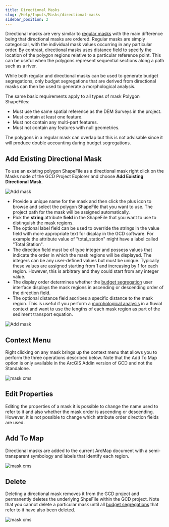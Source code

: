 ```yaml
---
title: Directional Masks
slug: /Help/Inputs/Masks/directional-masks
sidebar_position: 2
---
```


Directional masks are very similar to [regular masks](/Help/Inputs/Masks/regular-masks) with the main difference being that directional masks are ordered. Regular masks are simply categorical, with the individual mask values occurring in any particular order. By contrast, directional masks uses distance field to specify the location of the polygon regions relative to a particular reference point. This can be useful when the polygons represent sequential sections along a path such as a river.

While both regular and directional masks can be used to generate budget segregations, only budget segregations that are derived from directional masks can then be used to generate a morphological analysis.

The same basic requirements apply to all types of mask Polygon ShapeFiles:

* Must use the same spatial reference as the DEM Surveys in the project.
* Must contain at least one feature.
* Must not contain any multi-part features.
* Must not contain any features with null geometries.

The polygons in a regular mask can overlap but this is not advisable since it will produce double accounting during budget segregations.

## Add Existing Directional Mask

To use an existing polygon ShapeFile as a directional mask right click on the Masks node of the GCD Project Explorer and choose **Add Existing Directional Mask**.

![Add mask](/img/CommandRefs/00_ProjectExplorer/inputs/masks/directional/add_directional.png)

* Provide a unique name for the mask and then click the plus icon to browse and select the polygon ShapeFile that you want to use. The project path for the mask will be assigned automatically.
* Pick the **string** attribute **field** in the ShapeFile that you want to use to distinguish the mask regions. 
* The optional label field can be used to override the strings in the value field with more appropriate text for display in the GCD software. For example the attribute value of "total_station" might have a label called "Total Station".
* The direction field must be of type integer and possess values that indicate the order in which the mask regions will be displayed. The integers can be any user-defined values but must be unique. Typically these values are assigned starting from 1 and increasing by 1 for each region. However, this is arbitrary and they could start from any integer value.
* The display order determines whether the [budget segregation](/Help/Analyses/Budget_Segregation/budget-segregation) user interface displays the mask regions in ascending or descending order of the direction field.
* The optional distance field ascribes a specific distance to the mask region. This is useful if you perform a [morphological analysis](/Help/Analyses/Change_Detection/morphological) in a fluvial context and want to use the lengths of each mask region as part of the sediment transport equation.

![Add mask](/img/CommandRefs/00_ProjectExplorer/inputs/masks/directional/directional_config.png)

## Context Menu

Right clicking on any mask brings up the context menu that allows you to perform the three operations described below. Note that the Add To Map option is only available in the ArcGIS Addin version of GCD and not the Standalone.

![mask cms](/img/CommandRefs/00_ProjectExplorer/inputs/masks/directional/directional_cms.png)

## Edit Properties

Editing the properties of a mask it is possible to change the name used to refer to it and also whether the mask order is ascending or descending. However, it is not possible to change which attribute order direction fields are used.

## Add To Map

Directional masks are added to the current ArcMap document with a  semi-transparent symbology and labels that identify each region.

![mask cms](/img/CommandRefs/00_ProjectExplorer/inputs/masks/directional/directional_map.png)

## Delete

Deleting a directional mask removes it from the GCD project and permanently deletes the underlying ShpeFile within the GCD project. Note that you cannot delete a particular mask until all [budget segregations](/Help/Analyses/Budget_Segregation/budget-segregation) that refer to it have also been deleted.

![mask cms](/img/CommandRefs/00_ProjectExplorer/inputs/masks/directional/directional_inuse.png)
